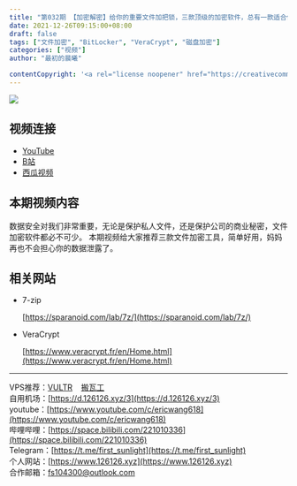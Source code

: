 ```yaml
---
title: "第032期 【加密解密】给你的重要文件加把锁，三款顶级的加密软件，总有一款适合你！| VeraCrypt BitLocker 文件、硬盘、U盘皆可加密"
date: 2021-12-26T09:15:00+08:00
draft: false
tags: ["文件加密", "BitLocker", "VeraCrypt", "磁盘加密"]
categories: ["视频"]
author: "最初的晨曦"

contentCopyright: '<a rel="license noopener" href="https://creativecommons.org/licenses/by-nc-sa/4.0/deed.zh" target="_blank">本文章采用 CC BY-NC-SA 4.0 许可协议</a>'
---
```


![](../../images/032/0.jpg)
	
## 视频连接
- [YouTube](https://www.youtube.com/watch?v=77ZlVrrRBqI)
- [B站](https://www.bilibili.com/video/BV1Db4y1v7Ne/)
- [西瓜视频](https://www.ixigua.com/7045668870828327432)

## 本期视频内容

数据安全对我们非常重要，无论是保护私人文件，还是保护公司的商业秘密，文件加密软件都必不可少。
本期视频给大家推荐三款文件加密工具，简单好用，妈妈再也不会担心你的数据泄露了。

## 相关网站

- 7-zip

	[https://sparanoid.com/lab/7z/](https://sparanoid.com/lab/7z/)

- VeraCrypt

	[https://www.veracrypt.fr/en/Home.html](https://www.veracrypt.fr/en/Home.html)

---

VPS推荐：[VULTR](https://www.vultr.com/?ref=9742814)&nbsp;&nbsp;&nbsp;&nbsp;[搬瓦工](https://bwh81.net/aff.php?aff=73687)  
自用机场：[https://d.126126.xyz/3](https://d.126126.xyz/3)  
youtube：[https://www.youtube.com/c/ericwang618](https://www.youtube.com/c/ericwang618)  
哔哩哔哩：[https://space.bilibili.com/221010336](https://space.bilibili.com/221010336)  
Telegram：[https://t.me/first_sunlight](https://t.me/first_sunlight)  
个人网站：[https://www.126126.xyz](https://www.126126.xyz)  
合作邮箱：fs104300@outlook.com